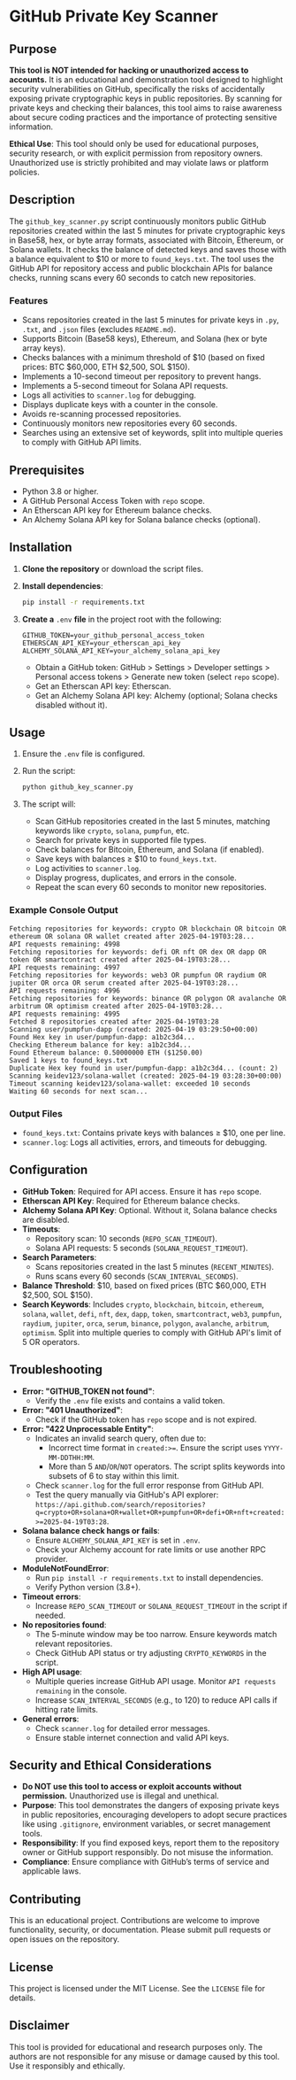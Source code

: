 # GitHub Private Key Scanner

## Purpose

**This tool is NOT intended for hacking or unauthorized access to accounts.** It is an educational and demonstration tool designed to highlight security vulnerabilities on GitHub, specifically the risks of accidentally exposing private cryptographic keys in public repositories. By scanning for private keys and checking their balances, this tool aims to raise awareness about secure coding practices and the importance of protecting sensitive information.

**Ethical Use**: This tool should only be used for educational purposes, security research, or with explicit permission from repository owners. Unauthorized use is strictly prohibited and may violate laws or platform policies.

## Description

The `github_key_scanner.py` script continuously monitors public GitHub repositories created within the last 5 minutes for private cryptographic keys in Base58, hex, or byte array formats, associated with Bitcoin, Ethereum, or Solana wallets. It checks the balance of detected keys and saves those with a balance equivalent to $10 or more to `found_keys.txt`. The tool uses the GitHub API for repository access and public blockchain APIs for balance checks, running scans every 60 seconds to catch new repositories.

### Features

- Scans repositories created in the last 5 minutes for private keys in `.py`, `.txt`, and `.json` files (excludes `README.md`).
- Supports Bitcoin (Base58 keys), Ethereum, and Solana (hex or byte array keys).
- Checks balances with a minimum threshold of $10 (based on fixed prices: BTC $60,000, ETH $2,500, SOL $150).
- Implements a 10-second timeout per repository to prevent hangs.
- Implements a 5-second timeout for Solana API requests.
- Logs all activities to `scanner.log` for debugging.
- Displays duplicate keys with a counter in the console.
- Avoids re-scanning processed repositories.
- Continuously monitors new repositories every 60 seconds.
- Searches using an extensive set of keywords, split into multiple queries to comply with GitHub API limits.

## Prerequisites

- Python 3.8 or higher.
- A GitHub Personal Access Token with `repo` scope.
- An Etherscan API key for Ethereum balance checks.
- An Alchemy Solana API key for Solana balance checks (optional).

## Installation

1. **Clone the repository** or download the script files.

2. **Install dependencies**:

   ```bash
   pip install -r requirements.txt
   ```

3. **Create a** `.env` **file** in the project root with the following:

   ```plaintext
   GITHUB_TOKEN=your_github_personal_access_token
   ETHERSCAN_API_KEY=your_etherscan_api_key
   ALCHEMY_SOLANA_API_KEY=your_alchemy_solana_api_key
   ```

   - Obtain a GitHub token: GitHub &gt; Settings &gt; Developer settings &gt; Personal access tokens &gt; Generate new token (select `repo` scope).
   - Get an Etherscan API key: Etherscan.
   - Get an Alchemy Solana API key: Alchemy (optional; Solana checks disabled without it).

## Usage

1. Ensure the `.env` file is configured.

2. Run the script:

   ```bash
   python github_key_scanner.py
   ```

3. The script will:

   - Scan GitHub repositories created in the last 5 minutes, matching keywords like `crypto`, `solana`, `pumpfun`, etc.
   - Search for private keys in supported file types.
   - Check balances for Bitcoin, Ethereum, and Solana (if enabled).
   - Save keys with balances ≥ $10 to `found_keys.txt`.
   - Log activities to `scanner.log`.
   - Display progress, duplicates, and errors in the console.
   - Repeat the scan every 60 seconds to monitor new repositories.

### Example Console Output

```
Fetching repositories for keywords: crypto OR blockchain OR bitcoin OR ethereum OR solana OR wallet created after 2025-04-19T03:28...
API requests remaining: 4998
Fetching repositories for keywords: defi OR nft OR dex OR dapp OR token OR smartcontract created after 2025-04-19T03:28...
API requests remaining: 4997
Fetching repositories for keywords: web3 OR pumpfun OR raydium OR jupiter OR orca OR serum created after 2025-04-19T03:28...
API requests remaining: 4996
Fetching repositories for keywords: binance OR polygon OR avalanche OR arbitrum OR optimism created after 2025-04-19T03:28...
API requests remaining: 4995
Fetched 8 repositories created after 2025-04-19T03:28
Scanning user/pumpfun-dapp (created: 2025-04-19 03:29:50+00:00)
Found Hex key in user/pumpfun-dapp: a1b2c3d4...
Checking Ethereum balance for key: a1b2c3d4...
Found Ethereum balance: 0.50000000 ETH ($1250.00)
Saved 1 keys to found_keys.txt
Duplicate Hex key found in user/pumpfun-dapp: a1b2c3d4... (count: 2)
Scanning keidev123/solana-wallet (created: 2025-04-19 03:28:30+00:00)
Timeout scanning keidev123/solana-wallet: exceeded 10 seconds
Waiting 60 seconds for next scan...
```

### Output Files

- `found_keys.txt`: Contains private keys with balances ≥ $10, one per line.
- `scanner.log`: Logs all activities, errors, and timeouts for debugging.

## Configuration

- **GitHub Token**: Required for API access. Ensure it has `repo` scope.
- **Etherscan API Key**: Required for Ethereum balance checks.
- **Alchemy Solana API Key**: Optional. Without it, Solana balance checks are disabled.
- **Timeouts**:
  - Repository scan: 10 seconds (`REPO_SCAN_TIMEOUT`).
  - Solana API requests: 5 seconds (`SOLANA_REQUEST_TIMEOUT`).
- **Search Parameters**:
  - Scans repositories created in the last 5 minutes (`RECENT_MINUTES`).
  - Runs scans every 60 seconds (`SCAN_INTERVAL_SECONDS`).
- **Balance Threshold**: $10, based on fixed prices (BTC $60,000, ETH $2,500, SOL $150).
- **Search Keywords**: Includes `crypto`, `blockchain`, `bitcoin`, `ethereum`, `solana`, `wallet`, `defi`, `nft`, `dex`, `dapp`, `token`, `smartcontract`, `web3`, `pumpfun`, `raydium`, `jupiter`, `orca`, `serum`, `binance`, `polygon`, `avalanche`, `arbitrum`, `optimism`. Split into multiple queries to comply with GitHub API's limit of 5 OR operators.

## Troubleshooting

- **Error: "GITHUB_TOKEN not found"**:
  - Verify the `.env` file exists and contains a valid token.
- **Error: "401 Unauthorized"**:
  - Check if the GitHub token has `repo` scope and is not expired.
- **Error: "422 Unprocessable Entity"**:
  - Indicates an invalid search query, often due to:
    - Incorrect time format in `created:>=`. Ensure the script uses `YYYY-MM-DDTHH:MM`.
    - More than 5 `AND`/`OR`/`NOT` operators. The script splits keywords into subsets of 6 to stay within this limit.
  - Check `scanner.log` for the full error response from GitHub API.
  - Test the query manually via GitHub's API explorer: `https://api.github.com/search/repositories?q=crypto+OR+solana+OR+wallet+OR+pumpfun+OR+defi+OR+nft+created:>=2025-04-19T03:28`.
- **Solana balance check hangs or fails**:
  - Ensure `ALCHEMY_SOLANA_API_KEY` is set in `.env`.
  - Check your Alchemy account for rate limits or use another RPC provider.
- **ModuleNotFoundError**:
  - Run `pip install -r requirements.txt` to install dependencies.
  - Verify Python version (3.8+).
- **Timeout errors**:
  - Increase `REPO_SCAN_TIMEOUT` or `SOLANA_REQUEST_TIMEOUT` in the script if needed.
- **No repositories found**:
  - The 5-minute window may be too narrow. Ensure keywords match relevant repositories.
  - Check GitHub API status or try adjusting `CRYPTO_KEYWORDS` in the script.
- **High API usage**:
  - Multiple queries increase GitHub API usage. Monitor `API requests remaining` in the console.
  - Increase `SCAN_INTERVAL_SECONDS` (e.g., to 120) to reduce API calls if hitting rate limits.
- **General errors**:
  - Check `scanner.log` for detailed error messages.
  - Ensure stable internet connection and valid API keys.

## Security and Ethical Considerations

- **Do NOT use this tool to access or exploit accounts without permission.** Unauthorized use is illegal and unethical.
- **Purpose**: This tool demonstrates the dangers of exposing private keys in public repositories, encouraging developers to adopt secure practices like using `.gitignore`, environment variables, or secret management tools.
- **Responsibility**: If you find exposed keys, report them to the repository owner or GitHub support responsibly. Do not misuse the information.
- **Compliance**: Ensure compliance with GitHub’s terms of service and applicable laws.

## Contributing

This is an educational project. Contributions are welcome to improve functionality, security, or documentation. Please submit pull requests or open issues on the repository.

## License

This project is licensed under the MIT License. See the `LICENSE` file for details.

## Disclaimer

This tool is provided for educational and research purposes only. The authors are not responsible for any misuse or damage caused by this tool. Use it responsibly and ethically.